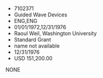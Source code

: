 * 7102371
* Guided Wave Devices
* ENG,ENG
* 01/01/1972,12/31/1976
* Raoul Weil, Washington University
* Standard Grant
*   name not available
* 12/31/1976
* USD 151,200.00

NONE